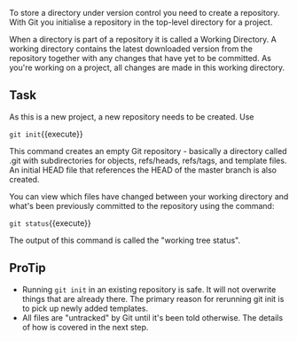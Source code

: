 To store a directory under version control you need to create a repository. With Git you initialise a repository in the top-level directory for a project.

When a directory is part of a repository it is called a Working Directory. A working directory contains the latest downloaded version from the repository together with any changes that have yet to be committed. As you're working on a project, all changes are made in this working directory.

## Task

As this is a new project, a new repository needs to be created. Use

```git init```{{execute}}

This command creates an empty Git repository - basically a directory called .git with subdirectories for objects, refs/heads, refs/tags, and template files. An initial HEAD file that references the HEAD of the master branch is also created.

You can view which files have changed between your working directory and what's been previously committed to the repository using the command:

```git status```{{execute}}

The output of this command is called the "working tree status".

## ProTip

* Running ```git init``` in an existing repository is safe. It will not overwrite things that are already there. The primary reason for rerunning git init is to pick up newly added templates.
* All files are "untracked" by Git until it's been told otherwise. The details of how is covered in the next step.